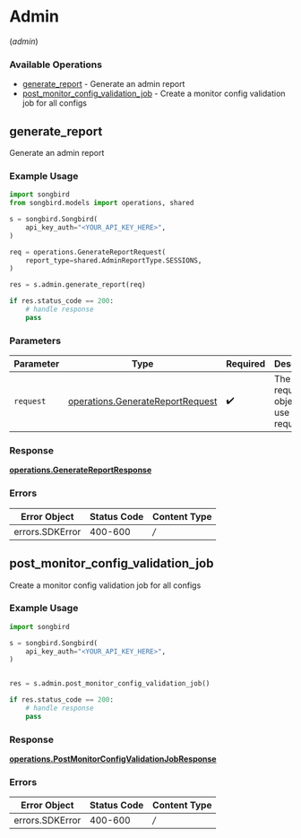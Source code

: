 # Admin
(*admin*)

### Available Operations

* [generate_report](#generate_report) - Generate an admin report
* [post_monitor_config_validation_job](#post_monitor_config_validation_job) - Create a monitor config validation job for all configs

## generate_report

Generate an admin report

### Example Usage

```python
import songbird
from songbird.models import operations, shared

s = songbird.Songbird(
    api_key_auth="<YOUR_API_KEY_HERE>",
)

req = operations.GenerateReportRequest(
    report_type=shared.AdminReportType.SESSIONS,
)

res = s.admin.generate_report(req)

if res.status_code == 200:
    # handle response
    pass
```

### Parameters

| Parameter                                                                            | Type                                                                                 | Required                                                                             | Description                                                                          |
| ------------------------------------------------------------------------------------ | ------------------------------------------------------------------------------------ | ------------------------------------------------------------------------------------ | ------------------------------------------------------------------------------------ |
| `request`                                                                            | [operations.GenerateReportRequest](../../models/operations/generatereportrequest.md) | :heavy_check_mark:                                                                   | The request object to use for the request.                                           |


### Response

**[operations.GenerateReportResponse](../../models/operations/generatereportresponse.md)**
### Errors

| Error Object    | Status Code     | Content Type    |
| --------------- | --------------- | --------------- |
| errors.SDKError | 400-600         | */*             |

## post_monitor_config_validation_job

Create a monitor config validation job for all configs

### Example Usage

```python
import songbird

s = songbird.Songbird(
    api_key_auth="<YOUR_API_KEY_HERE>",
)


res = s.admin.post_monitor_config_validation_job()

if res.status_code == 200:
    # handle response
    pass
```


### Response

**[operations.PostMonitorConfigValidationJobResponse](../../models/operations/postmonitorconfigvalidationjobresponse.md)**
### Errors

| Error Object    | Status Code     | Content Type    |
| --------------- | --------------- | --------------- |
| errors.SDKError | 400-600         | */*             |
